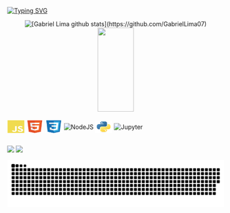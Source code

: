 <!--<img width=100% src="https://capsule-render.vercel.app/api?type=waving&color=38BCA4&height=180&section=header&text=Gabriel V. A. Lima&fontSize=30&fontColor=fff&animation=twinkling&fontAlignY=35"/> -->
[![Typing SVG](https://readme-typing-svg.herokuapp.com/?color=38BCA4&size=35&center=true&vCenter=true&width=1000&lines=Hello,+my+name's+Gabriel+Lima;I'm+20+years+old;I'm+from+Brazil,+PE;I+study+Internet+Systems+at+UNICAP;Be+Welcome!+:%29)](https://github.com/GabrielLima07)

<div align="center">  
  <img width="49%" height="195px" src="https://github-readme-stats.vercel.app/api?username=GabrielLima07&show_icons=true&count_private=true&hide_border=true&title_color=38BCA4&icon_color=38BCA4&text_color=c9d1d9&bg_color=0d1117" alt="[Gabriel Lima github stats](https://github.com/GabrielLima07)" /> 

  <img width="41%" height="195px" src="https://github-readme-stats.vercel.app/api/top-langs/?username=GabrielLima07&layout=compact&hide_border=true&title_color=38BCA4&text_color=38BCA4&bg_color=0d1117" />
</div>

<div style="display: inline_block"><br>
  <img align="center" alt="Js" height="30" width="40" src="https://raw.githubusercontent.com/devicons/devicon/master/icons/javascript/javascript-plain.svg">
  <img align="center" alt="HTML" height="30" width="40" src="https://raw.githubusercontent.com/devicons/devicon/master/icons/html5/html5-original.svg">
  <img align="center" alt="CSS" height="30" width="40" src="https://raw.githubusercontent.com/devicons/devicon/master/icons/css3/css3-original.svg">
  <img align="center" alt="NodeJS" height="30" width="40" src="https://cdn.jsdelivr.net/gh/devicons/devicon/icons/nodejs/nodejs-original.svg" />
  <img align="center" alt="Python" height="30" width="40" src="https://raw.githubusercontent.com/devicons/devicon/master/icons/python/python-original.svg">
  <img align="center" alt="Jupyter" height="30" width="40" src="https://cdn.jsdelivr.net/gh/devicons/devicon/icons/jupyter/jupyter-original-wordmark.svg" />
  <!--<img align="right" alt="Rafa-pic" height="150" style="border-radius:50px;" src="https://media.discordapp.net/attachments/639956127056134178/890373478988013628/Publicacoes_Instagram_1_1.png?width=676&height=676"> -->
</div>

  ##
  
 <div>
  <!--social media-->
  <a href = "mailto:sraa8033@gmail.com"><img src="https://img.shields.io/badge/-Gmail-%23333?style=for-the-badge&logo=gmail&logoColor=white" target="_blank"></a>
  <a href="https://www.linkedin.com/in/gabriel-lima-926608235/" target="_blank"><img src="https://img.shields.io/badge/-LinkedIn-%230077B5?style=for-the-badge&logo=linkedin&logoColor=white" target="_blank"></a> 

  ![Snake animation](https://github.com/GabrielLima07/GabrielLima07/blob/output/github-contribution-grid-snake.svg)
</div>
 
 <!--
<div align="center">
  <br><p align="centre"><b>Visitors Count</b></p>  
  <p align="center"><img align="center" src="https://profile-counter.glitch.me/{GabrielLima07}/count.svg" /></p><br>
</div>
-->
<!-- 
<img width=100% src="https://capsule-render.vercel.app/api?type=waving&color=38BCA4&height=120&section=footer"/>
-->
